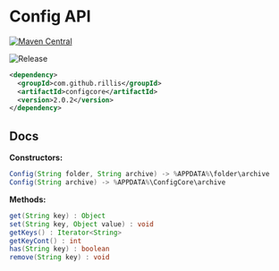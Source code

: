 # Config API  

[![Maven Central](https://maven-badges.herokuapp.com/maven-central/com.github.rillis/configcore/badge.svg)](https://maven-badges.herokuapp.com/maven-central/com.github.rillis/configcore)

![Release](https://img.shields.io/github/v/release/rillis/config-core)

```xml
<dependency>
  <groupId>com.github.rillis</groupId>
  <artifactId>configcore</artifactId>
  <version>2.0.2</version>
</dependency>
```

## Docs

**Constructors:**  
```java
Config(String folder, String archive) -> %APPDATA%\folder\archive  
Config(String archive) -> %APPDATA%\ConfigCore\archive  
```
  
**Methods:**  
```java
get(String key) : Object  
set(String key, Object value) : void  
getKeys() : Iterator<String>  
getKeyCont() : int  
has(String key) : boolean  
remove(String key) : void
```